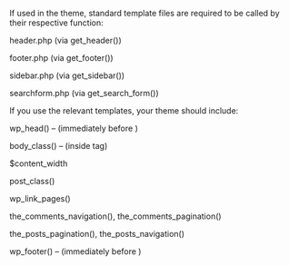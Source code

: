 If used in the theme, standard template files are required to be called by their respective function:

header.php (via get_header())

footer.php (via get_footer())

sidebar.php (via get_sidebar())

searchform.php (via get_search_form())



If you use the relevant templates, your theme should include:

wp_head() – (immediately before </head>)

body_class() – (inside <body> tag)
  
$content_width

post_class()

wp_link_pages()

the_comments_navigation(), the_comments_pagination()

the_posts_pagination(), the_posts_navigation()

wp_footer() – (immediately before </body>)
